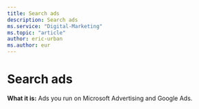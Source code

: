 ```yaml
---
title: Search ads
description: Search ads
ms.service: "Digital-Marketing"
ms.topic: "article"
author: eric-urban
ms.author: eur
---
```


# Search ads

**What it is:** Ads you run on Microsoft Advertising and Google Ads.


